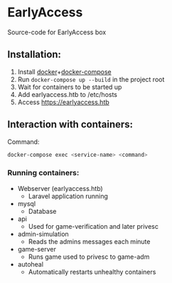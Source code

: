 # EarlyAccess
Source-code for EarlyAccess box

##  Installation:
1. Install [docker](https://docs.docker.com/engine/install/debian/)+[docker-compose](https://docs.docker.com/compose/install/)
2. Run `docker-compose up --build` in the project root
3. Wait for containers to be started up
4. Add earlyaccess.htb to /etc/hosts
5. Access https://earlyaccess.htb

## Interaction with containers:
Command:
```bash
docker-compose exec <service-name> <command>
```
### Running containers:
- Webserver (earlyaccess.htb)
    - Laravel application running
- mysql
    - Database
- api
    - Used for game-verification and later privesc
- admin-simulation
    - Reads the admins messages each minute
- game-server
    - Runs game used to privesc to game-adm
- autoheal
    - Automatically restarts unhealthy containers
